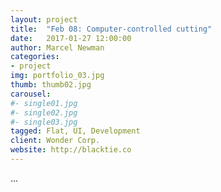 ```yaml
---
layout: project
title:  "Feb 08: Computer-controlled cutting"
date:   2017-01-27 12:00:00
author: Marcel Newman
categories:
- project
img: portfolio_03.jpg
thumb: thumb02.jpg
carousel:
#- single01.jpg
#- single02.jpg
#- single03.jpg
tagged: Flat, UI, Development
client: Wonder Corp.
website: http://blacktie.co
---
```

<p>...</p>